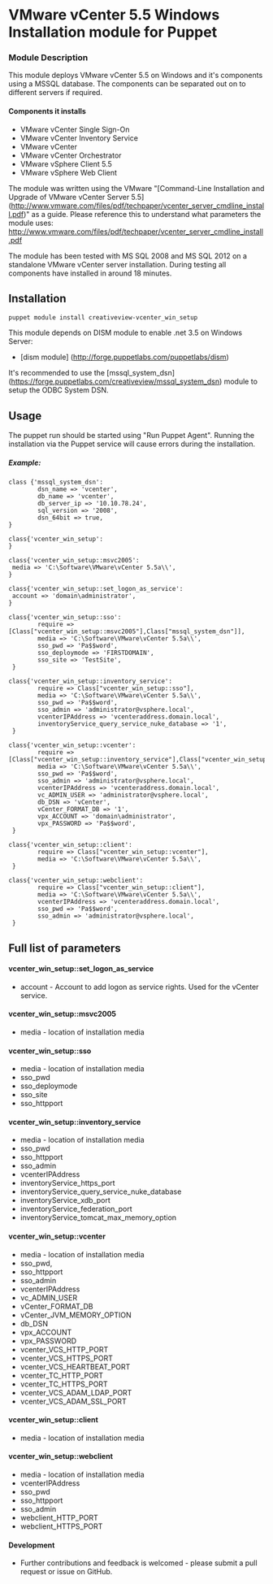 # VMware vCenter 5.5 Windows Installation module for Puppet #

### Module Description

This module deploys VMware vCenter 5.5 on Windows and it's components using a MSSQL database. The components can be separated out on to different servers if required.  

#### Components it installs
* VMware vCenter Single Sign-On
* VMware vCenter Inventory Service
* VMware vCenter 
* VMware vCenter Orchestrator
* VMware vSphere Client 5.5
* VMware vSphere Web Client

The module was written using the VMware "[Command-Line Installation and Upgrade of VMware vCenter Server 5.5] (http://www.vmware.com/files/pdf/techpaper/vcenter_server_cmdline_install.pdf)" as a guide. Please reference this to understand what parameters the module uses: http://www.vmware.com/files/pdf/techpaper/vcenter_server_cmdline_install.pdf

The module has been tested with MS SQL 2008 and MS SQL 2012 on a standalone VMware vCenter server installation.  During testing all components have installed in around 18 minutes. 

## Installation

```bash
puppet module install creativeview-vcenter_win_setup
```
This module depends on DISM module to enable .net 3.5 on Windows Server:

* [dism module] (http://forge.puppetlabs.com/puppetlabs/dism)

It's recommended to use the [mssql_system_dsn] (https://forge.puppetlabs.com/creativeview/mssql_system_dsn) module to setup the ODBC System DSN.

## Usage
The puppet run should be started using "Run Puppet Agent". Running the installation via the Puppet service will cause errors during the installation. 

##### Example:

```puppet
class {'mssql_system_dsn':
        dsn_name => 'vcenter',
        db_name => 'vcenter',
        db_server_ip => '10.10.78.24',
        sql_version => '2008',
        dsn_64bit => true,
}

class{'vcenter_win_setup':
}

class{'vcenter_win_setup::msvc2005':
 media => 'C:\Software\VMware\vCenter 5.5a\\',
}

class{'vcenter_win_setup::set_logon_as_service':
 account => 'domain\administrator',
}

class{'vcenter_win_setup::sso':
        require => [Class["vcenter_win_setup::msvc2005"],Class["mssql_system_dsn"]],
        media => 'C:\Software\VMware\vCenter 5.5a\\',
        sso_pwd => 'Pa$$word',
        sso_deploymode => 'FIRSTDOMAIN',
        sso_site => 'TestSite',
 }

class{'vcenter_win_setup::inventory_service':
        require => Class["vcenter_win_setup::sso"],
        media => 'C:\Software\VMware\vCenter 5.5a\\',
        sso_pwd => 'Pa$$word',
        sso_admin => 'administrator@vsphere.local',
        vcenterIPAddress => 'vcenteraddress.domain.local',
        inventoryService_query_service_nuke_database => '1',
 }

class{'vcenter_win_setup::vcenter':
        require => [Class["vcenter_win_setup::inventory_service"],Class["vcenter_win_setup::set_logon_as_service"]],
        media => 'C:\Software\VMware\vCenter 5.5a\\',
        sso_pwd => 'Pa$$word',
        sso_admin => 'administrator@vsphere.local',
        vcenterIPAddress => 'vcenteraddress.domain.local',
        vc_ADMIN_USER => 'administrator@vsphere.local',
        db_DSN => 'vCenter',
        vCenter_FORMAT_DB => '1',
        vpx_ACCOUNT => 'domain\administrator',
        vpx_PASSWORD => 'Pa$$word',
 }

class{'vcenter_win_setup::client':
        require => Class["vcenter_win_setup::vcenter"],
        media => 'C:\Software\VMware\vCenter 5.5a\\',
 }

class{'vcenter_win_setup::webclient':
        require => Class["vcenter_win_setup::client"],
        media => 'C:\Software\VMware\vCenter 5.5a\\',
        vcenterIPAddress => 'vcenteraddress.domain.local',
        sso_pwd => 'Pa$$word',
        sso_admin => 'administrator@vsphere.local',
 }
```

## Full list of parameters 

#### vcenter_win_setup::set_logon_as_service
* account - Account to add logon as service rights. Used for the vCenter service. 

#### vcenter_win_setup::msvc2005
* media - location of installation media

#### vcenter_win_setup::sso
* media - location of installation media
* sso_pwd
* sso_deploymode
* sso_site
* sso_httpport

#### vcenter_win_setup::inventory_service
* media - location of installation media
* sso_pwd
* sso_httpport
* sso_admin
* vcenterIPAddress
* inventoryService_https_port
* inventoryService_query_service_nuke_database
* inventoryService_xdb_port
* inventoryService_federation_port
* inventoryService_tomcat_max_memory_option

#### vcenter_win_setup::vcenter
* media - location of installation media
* sso_pwd,
* sso_httpport
* sso_admin
* vcenterIPAddress
* vc_ADMIN_USER
* vCenter_FORMAT_DB
* vCenter_JVM_MEMORY_OPTION
* db_DSN
* vpx_ACCOUNT
* vpx_PASSWORD
* vcenter_VCS_HTTP_PORT
* vcenter_VCS_HTTPS_PORT
* vcenter_VCS_HEARTBEAT_PORT
* vcenter_TC_HTTP_PORT
* vcenter_TC_HTTPS_PORT
* vcenter_VCS_ADAM_LDAP_PORT
* vcenter_VCS_ADAM_SSL_PORT

#### vcenter_win_setup::client
* media - location of installation media

#### vcenter_win_setup::webclient
* media - location of installation media
* vcenterIPAddress
* sso_pwd
* sso_httpport
* sso_admin
* webclient_HTTP_PORT
* webclient_HTTPS_PORT

#### Development 
* Further contributions and feedback is welcomed - please submit a pull request or issue on GitHub.